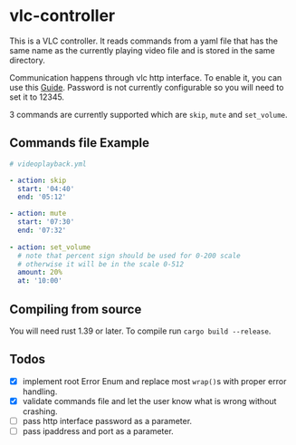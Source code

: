 # vlc-controller
This is a VLC controller. It reads commands from a yaml file that has the
same name as the currently playing video file and is stored in the same directory.

Communication happens through vlc http interface. To enable it, you can use this
[Guide](https://hobbyistsoftware.com/vlcsetup-win-manual).
Password is not currently configurable so you will need to set it to 12345.

3 commands are currently supported which are ``skip``, ``mute`` and ``set_volume``.

## Commands file Example
```yml
# videoplayback.yml

- action: skip
  start: '04:40'
  end: '05:12'

- action: mute
  start: '07:30'
  end: '07:32'
  
- action: set_volume
  # note that percent sign should be used for 0-200 scale
  # otherwise it will be in the scale 0-512
  amount: 20%
  at: '10:00'

```

## Compiling from source
You will need rust 1.39 or later. To compile run ``cargo build --release``.

## Todos
- [x] implement root Error Enum and replace most ``wrap()``s with proper error handling.
- [x] validate commands file and let the user know what is wrong without crashing.
- [ ] pass http interface password as a parameter.
- [ ] pass ipaddress and port as a parameter.
